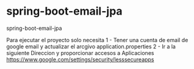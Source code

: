 # spring-boot-email-jpa
spring-boot-email-jpa

Para ejecutar el proyecto solo necesita
1 - Tener una cuenta de email de google email y actualizar el arcgivo application.properties
2 - Ir a la siguiente Direccion y proporcionar accesos a Aplicaciones 
https://www.google.com/settings/security/lesssecureapps
